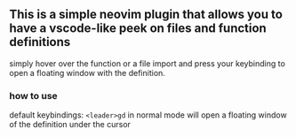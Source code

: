 ## This is a simple neovim plugin that allows you to have a vscode-like peek on files and function definitions

simply hover over the function or a file import and press your keybinding to open a floating window with the definition.

### how to use

default keybindings:
`<leader>gd` in normal mode will open a floating window of the definition under the cursor
